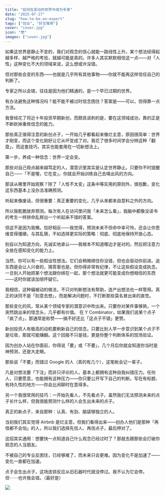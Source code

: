 ```yaml
---
title: "如何在变动的世界中成为专家"
date: "2025-07-27"
slug: "how-to-be-an-expert"
tags: ["创业", "好文推荐"]
cover: "cover.jpg"
icon: "😎"
images: ["cover.jpg"]
---
```

如果这世界是静止不变的，我们对观念的信心就能一路线性上升。某个想法经得起越多样、越严格的考验，就越可能是真的。许多人其实默默相信这一点——对「人性」这种变化不大的领域来说，这么想或许没错。



但对那些会变的东西——也就是几乎所有其他事物——你就不能再这样信任自己的判断了。



专家之所以会错，往往是因为他们精通的，是一个早已过期的世界。



有办法避免这种情况吗？能不能不被过时信念困住？答案是——可以，但得靠一点方法。



我曾经花了将近十年投资早期新创，而颇具讽刺的是，要在这领域成功，靠的正是不断砍掉重练信念的能力。



那些真正值得注意的新创点子，一开始几乎都看起来像烂主意，原因很简单：世界才刚变，而这个变化刚好让它从坏变成了对。我花了很多时间学会分辨这种「翻盘」，而这套技巧，其实也能套用在一切新想法上。



第一步，养成一种信念：世界一定会变。



那些对自己观点越来越笃定的人，潜意识里其实是认定世界静止。只要你不时提醒自己——「不是喔，它在变」，你就会开始训练自己去嗅出风的方向。



那该从哪里开始观察？除了「人性不太变」这条中等实用的原则外，很抱歉，变化这东西基本上没办法准确预测。



听起来像废话，但很重要：真正重要的变化，几乎从来都来自意料之外的方向。



所以我乾脆放弃预测。每次有人在访问里问我「未来怎么看」，我脑中都像没读书的考生一样拼命乱掰出一个听起来不错的答案。



但这不是因为我懒。恰好相反——我觉得，预测未来不但命中率可怜，还会让你思维变得僵硬。与其乱猜，不如选择更实际的策略：彻底、彻底地保持开放心态。



别自以为知道方向，先诚实地承认——我根本不知道哪边才是对的。然后把注意力全放在感知变化的能力上。



当然，你可以有一些假设性想法。它们会稍微绑住你没错，但也会驱动你前进。追东西是会让人兴奋的，猜答案也是。但你得非常有纪律，不让这些假设变成执念。
一旦别人开始把某个想法跟你绑在一起，那个想法就更可能变成你想相信的东西——这时你就该加倍怀疑它。



我相信，这种偏被动的做法，不只对判断想法有帮助，连产出想法也一样管用。真正的诀窍不是「刻意去想」，而是解决问题时，不打断那些莫名冒出来的直觉。



那些变化的风，常从某个领域专家的潜意识中吹出来。只要你对某件事够熟，一个突然跳出来的怪念头，几乎都有价值。
在 Y Combinator，如果我们说某个点子「疯了点」，那通常是称赞——搞不好还比「这点子不错」更赞。



新创投资人有极高的动机要刷新自己的信念。只要比别人早一步意识到某个点子不是垃圾，那就可能赚翻。这个回报不只是钱，更是你整个判断体系的现场验证。



因为创办人站在你面前，你得说「要」或「不要」，几个月后你就会知道你当时是神预测，还是大走眼。



那些说「不要」而错过 Google 的人（真的有几个），这笔帐会记一辈子。



凡是对想法要「下注」而非只评论的人，基本上都拥有这种自我纠错压力。任何人，只要愿意，也能拥有这种压力——你只要公开写下自己的判断。写在有标题、有持久性的地方——你会比闲聊时在意得多。



另一个我很常用的技巧：一开始先看人，不先看点子。虽然我们无法预测未来的点子长什么样，但我很能预测什么样的人会生出未来的点子。



真正的新点子，来自那种：认真、有劲、脑袋够独立的人。



当初我们其实觉得 Airbnb 是烂主意，但我们看得出来——创办人他们是那种「再怪都不会怕」的人，所以我们选择先信人、再信点子，最后押对了。



这招其实通用：想要快一点知道自己什么观念已经过时了？那就去跟那些会打破你观念的人当朋友。



不被自己的专业反困住，已经够难了，而未来只会更难。因为变化不是加速了——变化一直都在加速。



点子会生出点子，这场连锁反应从旧石器时代就没停过。我不认为它会停。
但⋯⋯也许我会错。（最好是）




![](https://prod-files-secure.s3.us-west-2.amazonaws.com/112d0858-5090-4d34-a606-b75eb8d65fd2/46476355-9cf3-4e99-9b7a-3531bc426380/1000202064.png?X-Amz-Algorithm=AWS4-HMAC-SHA256&X-Amz-Content-Sha256=UNSIGNED-PAYLOAD&X-Amz-Credential=ASIAZI2LB4665IS6VA2H%2F20250730%2Fus-west-2%2Fs3%2Faws4_request&X-Amz-Date=20250730T101633Z&X-Amz-Expires=3600&X-Amz-Security-Token=IQoJb3JpZ2luX2VjEJL%2F%2F%2F%2F%2F%2F%2F%2F%2F%2FwEaCXVzLXdlc3QtMiJGMEQCIBIuzwcDzoSnYfY%2BaxqRdSljUQr%2FUKQisJM%2FhRiclHGwAiAWE6Hdulj2CDTb43Filrc5wbOSsiheHzwi%2FYQilB90jSqIBAi7%2F%2F%2F%2F%2F%2F%2F%2F%2F%2F8BEAAaDDYzNzQyMzE4MzgwNSIMUPO29mChIYLmxmZ1KtwDEaUeHwriua1zq5hXV7Wy3S%2FegI58umWXKZVG79KWUctS%2F1ckGdebDSGhnGzqt6um0OZI7nifqLqBoA3qxovItx0aSkAGfxJz8Onj7JMa6F40WY7Xp%2FXOd3lBbNQXBwf%2BMs%2FvbpCvwH3rihoK9nLKSWIqgmwFQQQDfM2qFar5eaMdpvwmXuBxAIF%2Fqg6CHHyFHBZWtQ7Ev6HUvx4t7HQiWXr%2FzPH9m9Gt1pljmCRWsLXez7OVYzMkT7%2Bdh1lOZbgUUoMjiWQgTiZvALROo1duZuDakWvjv26dN4R8teLZTB5jXSDw7%2B2BWeSg8OacT8CY48%2FK0CIzPq9So%2F1L2tgJcK7ldukiVq6G8WpRtg3stS1IwgVUH16i%2F3eqHu2DEQlPKfZNz2oRVbXy4IxuP%2Bcb6is2gmoLuUTmFw8%2FVq6uZH5VwrshF64M9wSWl4g3bOZYZfTyVIzzORljHPfNk%2BW4y7lHLrUHRmYYxgQPqB4r5ffN5RN5CvCGFLXZfSun77IgG9T2JUR%2BeCEq%2BS5Gw%2BfZxo8X1KWRMt%2BoJxP6rWoBuI%2BQtEq2x2%2BVeQ7Qb27TvA%2FSsx21v3%2F5s%2BtSoZzlYMz8M%2BeA%2BywE%2F4f3vdY4QyZPfqSiKWRpxPCMeBwTxrow4NCnxAY6pgGLXo608FK3Lyf%2BslHtCb4e4cQr%2BuZDK%2FBlbz5qAvEmqbr%2Fyfi0dduzwoKGAVDUtby5uo0YYuMe27t3Gy3OKC6WqY8DTi%2B9g0ZT6ia8g31fLVTG78oFgRqIk9Yosk4sN6ywUlAbDxvqX4pJDyHSRxqrc5kjPbT8%2FbwPdjGlv3c28nzdEQraqnH9fonrW29q0sZ4IlA%2Bt6d%2Fa63Ved%2FdQB1Yd7iGxXUg&X-Amz-Signature=c565051e4ad6348f32a24ab9cde3f0ad0f8ddba66ab92e81bc2508319af1fce8&X-Amz-SignedHeaders=host&x-amz-checksum-mode=ENABLED&x-id=GetObject)

